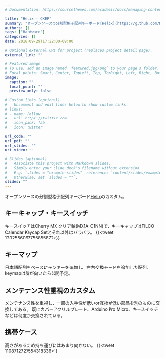 ```yaml
---
# Documentation: https://sourcethemes.com/academic/docs/managing-content/

title: "Helix - CKEP"
summary: "オープンソースの分割型格子配列キーボード[Helix](https://github.com/MakotoKurauchi/helix)のカスタム。メンテナンス性重視で既にテセウスの船状態。"
authors: []
tags: ["Hardware"]
categories: []
date: 2018-09-29T17:22:00+09:00

# Optional external URL for project (replaces project detail page).
external_link: ""

# Featured image
# To use, add an image named `featured.jpg/png` to your page's folder.
# Focal points: Smart, Center, TopLeft, Top, TopRight, Left, Right, BottomLeft, Bottom, BottomRight.
image:
  caption: ""
  focal_point: ""
  preview_only: false

# Custom links (optional).
#   Uncomment and edit lines below to show custom links.
# links:
# - name: Follow
#   url: https://twitter.com
#   icon_pack: fab
#   icon: twitter

url_code: ""
url_pdf: ""
url_slides: ""
url_video: ""

# Slides (optional).
#   Associate this project with Markdown slides.
#   Simply enter your slide deck's filename without extension.
#   E.g. `slides = "example-slides"` references `content/slides/example-slides.md`.
#   Otherwise, set `slides = ""`.
slides: ""
---
```

オープンソースの分割型格子配列キーボード[Helix](https://github.com/MakotoKurauchi/helix)のカスタム。

## キーキャップ・キースイッチ
キースイッチはCherry MX クリア軸(MX1A-C1NN)で、キーキャップはFILCO Calendar Keycap Setとそれ以外はバラバラ。
{{<tweet 1202556067755855872>}}

## キーマップ
日本語配列をベースにテンキーを追加し、左右交換モードを追加した配列。keymapは気が向いたら公開予定。

## メンテナンス性重視のカスタム
メンテナンス性を重視し、一部の入手性が低いor互換が低い部品を別のものに交換してある。
既にカバーアクリルプレート、Arduino Pro Micro、キースイッチなどは何度か交換されている。

## 携帯ケース
高さがあるため持ち運びにはあまり向かない。
{{<tweet 1108712727554318336>}}
